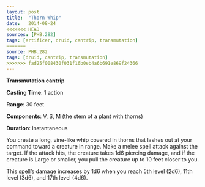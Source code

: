 ```yaml
---
layout: post
title:  "Thorn Whip"
date:   2014-08-24
<<<<<<< HEAD
sources: [PHB.282]
tags: [artificer, druid, cantrip, transmutation]
=======
source: PHB.282
tags: [druid, cantrip, transmutation]
>>>>>>> fad25f008430f031f16b0eb4a6b691e869f24366
---
```


**Transmutation cantrip**

**Casting Time**: 1 action

**Range**: 30 feet

**Components**: V, S, M (the stem of a plant with thorns)

**Duration**: Instantaneous

You create a long, vine-like whip covered in thorns that lashes out at your command toward a creature in range. Make a melee spell attack against the target. If the attack hits, the creature takes 1d6 piercing damage, and if the creature is Large or smaller, you pull the creature up to 10 feet closer to you.

This spell’s damage increases by 1d6 when you reach 5th level (2d6), 11th level (3d6), and 17th level (4d6).
